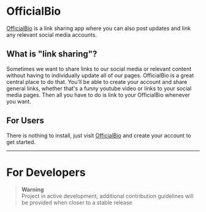 # OfficialBio

[OfficialBio](https://officialb.io) is a link sharing app where you can also post updates and link any relevant social media accounts. 

## What is "link sharing"?

Sometimes we want to share links to our social media or relevant content without having to individually update all of our pages. OfficialBio is a great central place to do that. You'll be able to create your account and share general links, whether that's a funny youtube video or links to your social media pages. Then all you have to do is link to your OfficialBio whenever you want.

## For Users

There is nothing to install, just visit [OfficialBio](https://officialb.io) and create your account to get started.

---
# For Developers

>**Warning**  
>Project in active development, additional contribution guidelines will be provided when closer to a stable release

<!-- ## Contributing

Important notes:

* Code structure follows... TBA -->
<!-- 
### Forking

TBA

### Prerequisites 

TBA

### Installing

TBA

### Testing

TBA

### Getting the community on the same page

TBA

### Building

TBA

### Pushing

TBA -->
